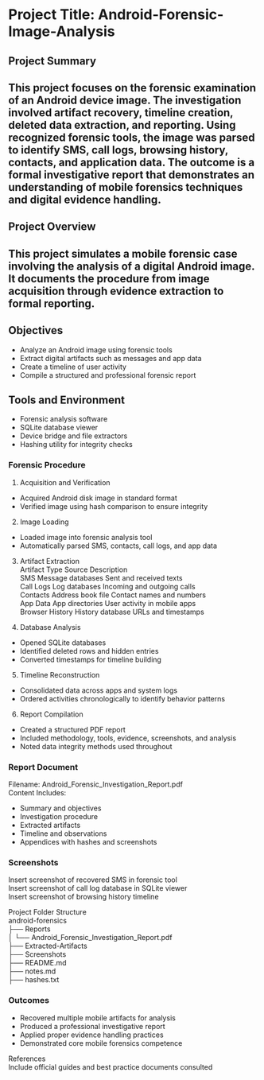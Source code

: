 # Project Title: Android-Forensic-Image-Analysis

## Project Summary  
This project focuses on the forensic examination of an Android device image. The investigation involved artifact recovery, timeline creation, deleted data extraction, and reporting. Using recognized forensic tools, the image was parsed to identify SMS, call logs, browsing history, contacts, and application data. The outcome is a formal investigative report that demonstrates an understanding of mobile forensics techniques and digital evidence handling.
---

## Project Overview  
This project simulates a mobile forensic case involving the analysis of a digital Android image. It documents the procedure from image acquisition through evidence extraction to formal reporting.
---

## Objectives  
- Analyze an Android image using forensic tools  
- Extract digital artifacts such as messages and app data  
- Create a timeline of user activity  
- Compile a structured and professional forensic report

## Tools and Environment  
- Forensic analysis software  
- SQLite database viewer  
- Device bridge and file extractors  
- Hashing utility for integrity checks

### Forensic Procedure  

1. Acquisition and Verification  
- Acquired Android disk image in standard format  
- Verified image using hash comparison to ensure integrity

2. Image Loading  
- Loaded image into forensic analysis tool  
- Automatically parsed SMS, contacts, call logs, and app data

3. Artifact Extraction  
Artifact Type      Source                Description  
SMS                Message databases     Sent and received texts  
Call Logs          Log databases         Incoming and outgoing calls  
Contacts           Address book file     Contact names and numbers  
App Data           App directories       User activity in mobile apps  
Browser History    History database      URLs and timestamps

4. Database Analysis  
- Opened SQLite databases  
- Identified deleted rows and hidden entries  
- Converted timestamps for timeline building

5. Timeline Reconstruction  
- Consolidated data across apps and system logs  
- Ordered activities chronologically to identify behavior patterns

6. Report Compilation  
- Created a structured PDF report  
- Included methodology, tools, evidence, screenshots, and analysis  
- Noted data integrity methods used throughout

### Report Document  
Filename: Android_Forensic_Investigation_Report.pdf  
Content Includes:  
- Summary and objectives  
- Investigation procedure  
- Extracted artifacts  
- Timeline and observations  
- Appendices with hashes and screenshots

### Screenshots  
Insert screenshot of recovered SMS in forensic tool  
Insert screenshot of call log database in SQLite viewer  
Insert screenshot of browsing history timeline

Project Folder Structure  
android-forensics  
├── Reports  
│   └── Android_Forensic_Investigation_Report.pdf  
├── Extracted-Artifacts  
├── Screenshots  
├── README.md  
├── notes.md  
├── hashes.txt

### Outcomes  
- Recovered multiple mobile artifacts for analysis  
- Produced a professional investigative report  
- Applied proper evidence handling practices  
- Demonstrated core mobile forensics competence

References  
Include official guides and best practice documents consulted
